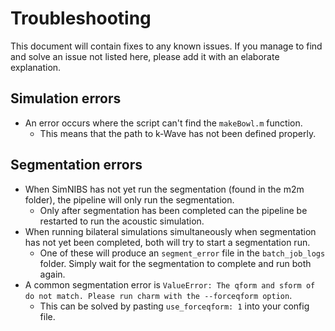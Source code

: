 # Troubleshooting
This document will contain fixes to any known issues. If you manage to find and solve an issue not listed here, please add it with an elaborate explanation.

## Simulation errors
- An error occurs where the script can't find the `makeBowl.m` function.
    - This means that the path to k-Wave has not been defined properly.

## Segmentation errors
- When SimNIBS has not yet run the segmentation (found in the m2m folder), the pipeline will only run the segmentation.
    - Only after segmentation has been completed can the pipeline be restarted to run the acoustic simulation.
- When running bilateral simulations simultaneously when segmentation has not yet been completed, both will try to start a segmentation run.
    - One of these will produce an `segment_error` file in the `batch_job_logs` folder. Simply wait for the segmentation to complete and run both again.
- A common segmentation error is `ValueError: The qform and sform of do not match. Please run charm with the --forceqform option`. 
    - This can be solved by pasting `use_forceqform: 1` into your config file.
